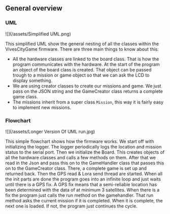 ## General overview

### UML
![](/assets/Simplified UML.png)

This simplified UML show the general nesting of all the classes within the VivesCityGame firmware. There are three main things to know about this:
- All the hardware classes are linked to the board class. That is how the program communicates with the hardware. At the start of the program an object of the board class is created. That object can be passed trough to a mission or game object so that we can ask the LCD to display something. 
- We are using creator classes to create our missions and game. We just pass on the JSON string and the GameCreator class returns a complete game class. 
- The missions inherit from a super class ```Mission```, this way it is fairly easy to implement new missions. 

### Flowchart
![](/assets/Longer Version Of UML run.jpg)

This simple flowchart shows how the firmware works. We start off with initializing the logger. The logger periodically logs the location and mission status to the serial port. Then we initialize the Board. This creates objects of all the hardware classes and calls a few methods on them. After that we read in the Json and pass this on to the GameHandler class that passes this on to the GameCreator class. There, a complete game is set up and returned back. Then the GPS read & Lora send thread are started.
When all the init parts are done the program goes into an infinite loop and just waits until there is a GPS fix. A GPS fix means that a semi-reliable location has been determined with the data of at minimum 3 satellites. When there is a fix the program just calls the run method on the gamehandler. That run method asks the current mission if it is completed. When it is complete, the next one is loaded. If not, the program just continues the cycle.